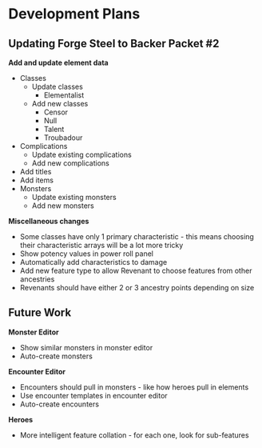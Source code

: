 # Development Plans

## Updating Forge Steel to Backer Packet #2

**Add and update element data**
* Classes
  * Update classes
    * Elementalist
  * Add new classes
    * Censor
    * Null
    * Talent
    * Troubadour
* Complications
  * Update existing complications
  * Add new complications
* Add titles
* Add items
* Monsters
  * Update existing monsters
  * Add new monsters

**Miscellaneous changes**
* Some classes have only 1 primary characteristic - this means choosing their characteristic arrays will be a lot more tricky
* Show potency values in power roll panel
* Automatically add characteristics to damage
* Add new feature type to allow Revenant to choose features from other ancestries
* Revenants should have either 2 or 3 ancestry points depending on size

## Future Work

**Monster Editor**
* Show similar monsters in monster editor
* Auto-create monsters

**Encounter Editor**
* Encounters should pull in monsters - like how heroes pull in elements
* Use encounter templates in encounter editor
* Auto-create encounters

**Heroes**
* More intelligent feature collation - for each one, look for sub-features
